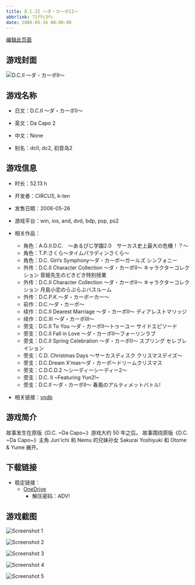 ```yaml
---
title: D.C.II ～ダ・カーポII～
abbrlink: 71ffc3fc
date: 2006-05-26 00:00:00
---
```

[编辑此页面](https://github.com/ACG-3/ADV3-source/blob/main/source/_posts/games/%E3%81%91%E3%81%84%E2%98%86%E3%81%A6%E3%82%93.md)

## 游戏封面

![D.C.II ～ダ・カーポII～](https://pan.timero.xyz/d/onedrive/img_lib_001/%E3%81%91%E3%81%84%E2%98%86%E3%81%A6%E3%82%93_cover.avif)


## 游戏名称

- 日文：D.C.II ～ダ・カーポII～
- 英文：Da Capo 2
- 中文：None

- 别名：dcII, dc2, 初音岛2


## 游戏信息

- 时长：52.13 h
- 开发者：CIRCUS, k-ten
- 发售日期：2006-05-26
- 游戏平台：win, ios, and, dvd, bdp, psp, ps2
- 相关作品：
   - 角色：A.G.II.D.C.　～あるぴじ学園2.0　サーカス史上最大の危機！？～
   - 角色：T.P.さくら～タイムパラディンさくら～
   - 角色：D.C. Girl’s Symphony～ダ・カーポ～ガールズ シンフォニー
   - 外传：D.C.II Character Collection ～ダ・カーポII～ キャラクターコレクション 音姫先生のどきどき特別授業
   - 外传：D.C.II Character Collection ～ダ・カーポII～ キャラクターコレクション 月島小恋のらぶらぶバスルーム
   - 外传：D.C.P.K.～ダ・カーポーカー～
   - 前作：D.C.～ダ・カーポ～
   - 续作：D.C.II Dearest Marriage ～ダ・カーポII～ ディアレストマリッジ
   - 续作：D.C.III ～ダ・カーポIII～
   - 旁支：D.C.II To You ～ダ・カーポII～トゥーユー サイドエピソード
   - 旁支：D.C.II Fall in Love ～ダ・カーポII～フォーリンラブ
   - 旁支：D.C.II Spring Celebration ～ダ・カーポII～ スプリング セレブレイション
   - 旁支：C.D. Christmas Days ～サーカスディスク クリスマスデイズ～
   - 旁支：D.C.Dream X’mas～ダ・カーポ～ドリームクリスマス
   - 旁支：C.D.C.D.2 ～シーディーシーディー2～
   - 旁支：D.C. II ~Featuring Yun2!~
   - 旁支：D.C.II ～ダ・カーポII～ 春風のアルティメットバトル!

- 相关链接：[vndb](https://vndb.org/v266)


## 游戏简介

故事发生在原版《D.C. ~Da Capo~》游戏大约 50 年之后。
故事围绕原版《D.C. ~Da Capo~》主角 Jun'ichi 和 Nemu 的兄妹孙女 Sakurai Yoshiyuki 和 Otome & Yume 展开。


## 下载链接

- 稳定链接：
    - [OneDrive](https://pan.timero.xyz/onedrive/adv_lib_001/%E3%81%91%E3%81%84%E2%98%86%E3%81%A6%E3%82%93)
        - 解压密码：ADV!



## 游戏截图


![Screenshot 1](https://pan.timero.xyz/d/onedrive/img_lib_001/%E3%81%91%E3%81%84%E2%98%86%E3%81%A6%E3%82%93_Screenshot_1.avif)

![Screenshot 2](https://pan.timero.xyz/d/onedrive/img_lib_001/%E3%81%91%E3%81%84%E2%98%86%E3%81%A6%E3%82%93_Screenshot_2.avif)

![Screenshot 3](https://pan.timero.xyz/d/onedrive/img_lib_001/%E3%81%91%E3%81%84%E2%98%86%E3%81%A6%E3%82%93_Screenshot_3.avif)

![Screenshot 4](https://pan.timero.xyz/d/onedrive/img_lib_001/%E3%81%91%E3%81%84%E2%98%86%E3%81%A6%E3%82%93_Screenshot_4.avif)

![Screenshot 5](https://pan.timero.xyz/d/onedrive/img_lib_001/%E3%81%91%E3%81%84%E2%98%86%E3%81%A6%E3%82%93_Screenshot_5.avif)

